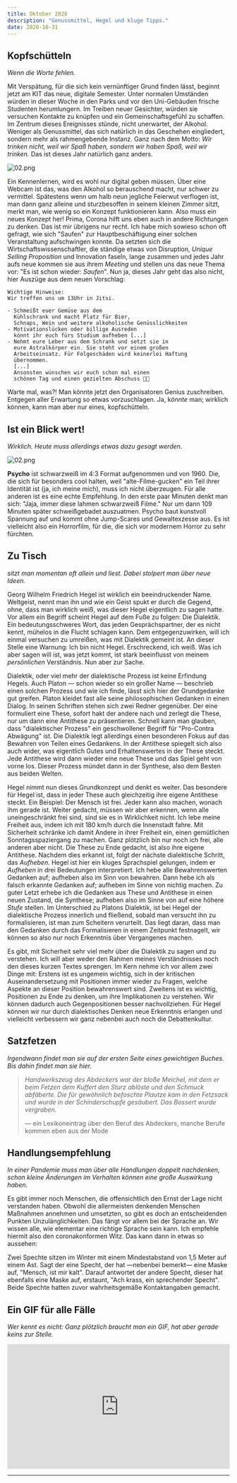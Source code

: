 ```yaml
---
title: Oktober 2020
description: "Genussmittel, Hegel und kluge Tipps."
date: 2020-10-31
---
```


## Kopfschütteln

_Wenn die Worte fehlen._

Mit Verspätung, für die sich kein vernünftiger Grund finden lässt, beginnt jetzt am KIT das neue, digitale Semester. Unter normalen Umständen würden in dieser Woche in den Parks und vor den Uni-Gebäuden frische Studenten herumlungern. Im Treiben neuer Gesichter, würden sie versuchen Kontakte zu knüpfen und ein Gemeinschaftsgefühl zu schaffen. Im Zentrum dieses Ereignisses stünde, nicht unerwartet, der Alkohol. Weniger als Genussmittel, das sich natürlich in das Geschehen eingliedert, sondern mehr als rahmengebende Instanz. Ganz nach dem Motto: _Wir trinken nicht, weil wir Spaß haben, sondern wir haben Spaß, weil wir trinken._ Das ist dieses Jahr natürlich ganz anders.

![02.png](./01.jpg)

Ein Kennenlernen, wird es wohl nur digital geben müssen. Über eine Webcam ist das, was den Alkohol so berauschend macht, nur schwer zu vermittel. Spätestens wenn um halb neun jegliche Feierwut verflogen ist, man dann ganz alleine und sturzbesoffen in seinem kleinen Zimmer sitzt, merkt man, wie wenig so ein Konzept funktionieren kann. Also muss ein neues Konzept her! Prima, Corona hilft uns eben auch in andere Richtungen zu denken. Das ist mir übrigens nur recht. Ich habe mich sowieso schon oft gefragt, wie sich "Saufen" zur Hauptbeschäftigung einer solchen Veranstaltung aufschwingen konnte. Da setzten sich die Wirtschaftswissenschaftler, die ständige etwas von Disruption, _Unique Selling Proposition_ und Innovation faseln, lange zusammen und jedes Jahr aufs neue kommen sie aus ihrem _Meeting_ und stellen uns das neue Thema vor: "Es ist schon wieder: _Saufen_". Nun ja, dieses Jahr geht das also nicht, hier Auszüge aus dem neuen Vorschlag:

```
Wichtige Hinweise:
Wir treffen uns um 13Uhr in Jitsi.

- Schmeißt euer Gemüse aus dem
  Kühlschrank und macht Platz für Bier,
  Schnaps, Wein und weitere alkoholische Genüsslichkeiten
- Motivationslücken oder billige Ausreden
  könnt ihr euch fürs Studium aufheben [...]
- Nehmt eure Leber aus dem Schrank und setzt sie in
  eure Astralkörper ein. Sie steht vor einem großen
  Arbeitseinsatz. Für Folgeschäden wird keinerlei Haftung
  übernommen.
  [...]
  Ansonsten wünschen wir euch schon mal einen
  schönen Tag und einen gezielten Abschuss 🍺🍷
```

Warte mal, was?! Man könnte jetzt den Organisatoren Genius zuschreiben. Entgegen aller Erwartung so etwas vorzuschlagen. Ja, k*önnte* man; wirklich können, kann man aber nur eines, kopfschütteln.

## Ist ein Blick wert!

_Wirklich. Heute muss allerdings etwas dazu gesagt werden._

![02.png](./02.png)

**Psycho** ist schwarzweiß im 4:3 Format aufgenommen und von 1960. Die, die sich für besonders cool halten, weil "alte-Filme-gucken" ein Teil ihrer Identität ist (ja, ich meine mich), muss ich nicht überzeugen. Für alle anderen ist es eine echte Empfehlung. In den erste paar Minuten denkt man sich: "Jaja, immer diese lahmen schwarzweiß Filme." Nur um dann 109 Minuten später schweißgebadet auszuatmen. Psycho baut kunstvoll Spannung auf und kommt ohne Jump-Scares und Gewaltexzesse aus. Es ist vielleicht also ein Horrorfilm, für die, die sich vor modernem Horror zu sehr fürchten.

## Zu Tisch

_sitzt man momentan oft allein und liest. Dabei stolpert man über neue Ideen._

Georg Wilhelm Friedrich Hegel ist wirklich ein beeindruckender Name. Weltgeist, nennt man ihn und wie ein Geist spukt er durch die Gegend, ohne, dass man wirklich weiß, was dieser Hegel eigentlich zu sagen hatte. Vor allem ein Begriff scheint Hegel auf dem Fuße zu folgen: Die Dialektik. Ein bedeutungsschweres Wort, das jeden Gesprächspartner, der es nicht kennt, mühelos in die Flucht schlagen kann. Dem entgegenzuwirken, will ich einmal versuchen zu umreißen, was mit Dialektik gemeint ist. An dieser Stelle eine Warnung: Ich bin nicht Hegel. Erschreckend, ich weiß. Was ich aber sagen will ist, was jetzt kommt, ist stark beeinflusst von meinem _persönlichen_ Verständnis. Nun aber zur Sache.

Dialektik, oder viel mehr der dialektische Prozess ist keine Erfindung Hegels. Auch Platon — schon wieder so ein großer Name — beschrieb einen solchen Prozess und wie ich finde, lässt sich hier der Grundgedanke gut greifen. Platon kleidet fast alle seine philosophischen Gedanken in einen Dialog. In seinen Schriften stehen sich zwei Redner gegenüber. Der eine formuliert eine These, sofort hakt der andere nach und zerlegt die These, nur um dann eine Antithese zu präsentieren. Schnell kann man glauben, dass "dialektischer Prozess" ein geschwollener Begriff für "Pro-Contra Abwägung" ist. Die Dialektik legt allerdings einen besonderen Fokus auf das Bewahren von Teilen eines Gedankens. In der Antithese spiegelt sich also auch wider, was eigentlich Gutes und Erhaltenswertes in der These steckt. Jede Antithese wird dann wieder eine neue These und das Spiel geht von vorne los. Dieser Prozess mündet dann in der Synthese, also dem Besten aus beiden Welten.

Hegel nimmt nun dieses Grundkonzept und denkt es weiter. Das besondere für Hegel ist, dass in jeder These auch gleichzeitig ihre eigene Antithese steckt. Ein Beispiel: Der Mensch ist frei. Jeder kann also machen, wonach ihm gerade ist. Weiter gedacht, müssen wir aber erkennen, wenn alle uneingeschränkt frei sind, sind sie es in Wirklichkeit nicht. Ich lebe meine Freiheit aus, indem ich mit 180 km/h durch die Innenstadt fahre. Mit Sicherheit schränke ich damit Andere in ihrer Freiheit ein, einen gemütlichen Sonntagsspaziergang zu machen. Ganz plötzlich bin nur noch ich frei, alle anderen aber nicht. Die These zu Ende gedacht, ist also ihre eigene Antithese. Nachdem dies erkannt ist, folgt der nächste dialektische Schritt, das _Aufheben._ Hegel ist hier ein kluges Sprachspiel gelungen, indem er _Aufheben_ in drei Bedeutungen interpretiert. Ich hebe alle Bewahrenswerten Gedanken auf; aufheben also im Sinn von bewahren. Dann hebe ich als falsch erkannte Gedanken auf; aufheben im Sinne von nichtig machen. Zu guter Letzt erhebe ich die Gedanken aus These und Antithese in einen neuen Zustand, die Synthese; aufheben also im Sinne von auf eine höhere _Stufe_ stellen. Im Unterschied zu Platons Dialektik, ist bei Hegel der dialektische Prozess innerlich und fließend, sobald man versucht ihn zu formalisieren, ist man zum Scheitern verurteilt. Das liegt daran, dass man den Gedanken durch das Formalisieren in einem Zeitpunkt festnagelt, wir können so also nur noch Erkenntnis über Vergangenes machen.

Es gibt, mit Sicherheit sehr viel mehr über die Dialektik zu sagen und zu verstehen. Ich will aber weder den Rahmen meines Verständnisses noch den dieses kurzen Textes sprengen. Im Kern nehme ich vor allem zwei Dinge mit: Erstens ist es ungemein wichtig, sich in der kritischen Auseinandersetzung mit Positionen immer wieder zu Fragen, welche Aspekte an dieser Position bewahrenswert sind. Zweitens ist es wichtig, Positionen zu Ende zu denken, um ihre Implikationen zu verstehen. Wir können dadurch auch Gegenpositionen besser nachvollziehen. Für Hegel können wir nur durch dialektisches Denken neue Erkenntnis erlangen und vielleicht verbessern wir ganz nebenbei auch noch die Debattenkultur.

## Satzfetzen

_Irgendwann findet man sie auf der ersten Seite eines gewichtigen Buches. Bis dahin findet man sie hier._

> _Handwerkszeug des Abdeckers war der bloße Meichel, mit dem er beim Fetzen dem Kuffert den Sturz ablöste und den Schmuck abfäberte. Die für gewöhnlich befoschte Plautze kam in den Fetzsack und wurde in der Schinderschupfe gesäubert. Das Bossert wurde vergraben._
>
> — ein Lexikoneintrag über den Beruf des Abdeckers, manche Berufe kommen eben aus der Mode

## Handlungsempfehlung

_In einer Pandemie muss man über alle Handlungen doppelt nachdenken, schon kleine Änderungen im Verhalten können eine große Auswirkung haben._

Es gibt immer noch Menschen, die offensichtlich den Ernst der Lage nicht verstanden haben. Obwohl die allermeisten denkenden Menschen Maßnahmen annehmen und umsetzten, so gibt es doch an entscheidenden Punkten Unzulänglichkeiten. Das fängt vor allem bei der Sprache an. Wir wissen alle, wie elementar eine richtige Sprache sein kann. Ich empfehle hiermit also den coronakonformen Witz. Das kann dann in etwas so aussehen:

Zwei Spechte sitzen im Winter mit einem Mindestabstand von 1,5 Meter auf einem Ast. Sagt der eine Specht, der hat —nebenbei bemerkt— eine Maske auf, "Mensch, ist mir kalt". Darauf antwortet der andere Specht, dieser hat ebenfalls eine Maske auf, erstaunt, "Ach krass, ein sprechender Specht". Beide Spechte hatten zuvor wahrheitsgemäße Kontaktangaben gemacht.

## Ein GIF für alle Fälle

_Wer kennt es nicht: Ganz plötzlich braucht man ein GIF, hat aber gerade keins zur Stelle._

<div style="width:100%;height:0;padding-bottom:56%;position:relative;"><iframe src="https://giphy.com/embed/Q8fN8ADCh5UWI" width="100%" height="100%" style="position:absolute" frameBorder="0" class="giphy-embed" allowFullScreen></iframe></div>

<hr/>
